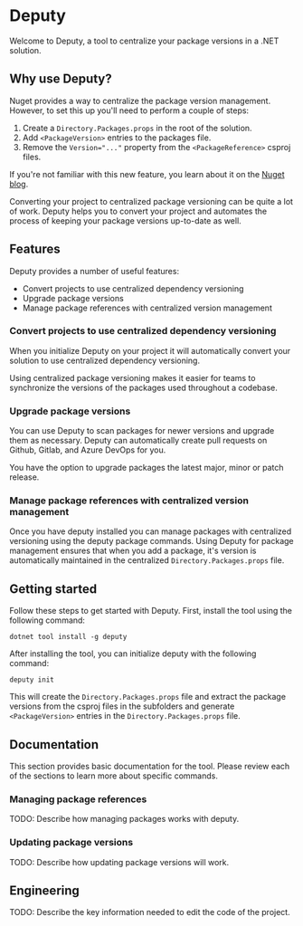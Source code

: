 # Deputy

Welcome to Deputy, a tool to centralize your package versions in a .NET
solution. 

## Why use Deputy?

Nuget provides a way to centralize the package version management. However,
to set this up you'll need to perform a couple of steps:

1. Create a `Directory.Packages.props` in the root of the solution.
2. Add `<PackageVersion>` entries to the packages file.
3. Remove the `Version="..."` property from the `<PackageReference>` csproj
   files.

If you're not familiar with this new feature, you learn about it on the
[Nuget blog][nuget_blog].

Converting your project to centralized package versioning can be quite a lot
of work. Deputy helps you to convert your project and automates the process
of keeping your package versions up-to-date as well.

## Features

Deputy provides a number of useful features:

* Convert projects to use centralized dependency versioning
* Upgrade package versions
* Manage package references with centralized version management

### Convert projects to use centralized dependency versioning

When you initialize Deputy on your project it will automatically convert your
solution to use centralized dependency versioning.

Using centralized package versioning makes it easier for teams to synchronize
the versions of the packages used throughout a codebase.

### Upgrade package versions

You can use Deputy to scan packages for newer versions and upgrade them as
necessary. Deputy can automatically create pull requests on Github, Gitlab, and
Azure DevOps for you.

You have the option to upgrade packages the latest major, minor or patch 
release.

### Manage package references with centralized version management

Once you have deputy installed you can manage packages with centralized
versioning using the deputy package commands. Using Deputy for package
management ensures that when you add a package, it's version is automatically
maintained in the centralized `Directory.Packages.props` file.

## Getting started

Follow these steps to get started with Deputy.
First, install the tool using the following command:

```shell
dotnet tool install -g deputy
```

After installing the tool, you can initialize deputy with the following command:

```shell
deputy init
```

This will create the `Directory.Packages.props` file and extract the package
versions from the csproj files in the subfolders and generate `<PackageVersion>`
entries in the `Directory.Packages.props` file.

## Documentation

This section provides basic documentation for the tool. Please review each
of the sections to learn more about specific commands.

### Managing package references

TODO: Describe how managing packages works with deputy.

### Updating package versions

TODO: Describe how updating package versions will work.

## Engineering

TODO: Describe the key information needed to edit the code of the project.

[nuget_blog]: https://devblogs.microsoft.com/nuget/introducing-central-package-management/
